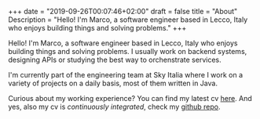 +++
date = "2019-09-26T00:07:46+02:00"
draft = false
title = "About"
Description = "Hello! I'm Marco, a software engineer based in Lecco, Italy who enjoys building things and solving problems."
+++

Hello! I'm Marco, a software engineer based in Lecco, Italy who enjoys building things and solving problems. I usually work on backend systems, designing APIs or studying the best way to orchenstrate services.

I'm currently part of the engineering team at Sky Italia where I work on a variety of projects on a daily basis, most of them written in Java.

Curious about my working experience? You can find my latest cv [here](/cv_MarcoDenisi.pdf). And yes, also my cv is *continuously integrated*, check my [github repo](https://github.com/marcodenisi/cv).